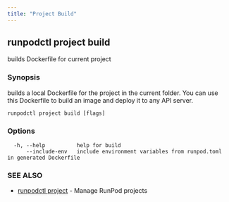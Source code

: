 ```yaml
---
title: "Project Build"
---
```

## runpodctl project build

builds Dockerfile for current project

### Synopsis

builds a local Dockerfile for the project in the current folder. You can use this Dockerfile to build an image and deploy it to any API server.

```
runpodctl project build [flags]
```

### Options

```
  -h, --help          help for build
      --include-env   include environment variables from runpod.toml in generated Dockerfile
```

### SEE ALSO

* [runpodctl project](runpodctl_project.md)	 - Manage RunPod projects

